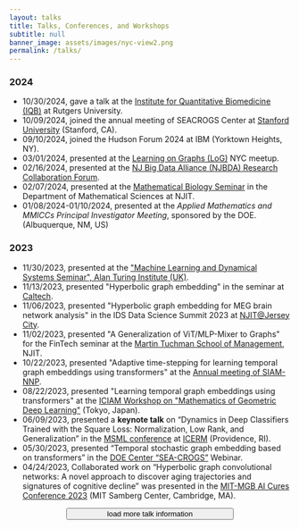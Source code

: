 ```yaml
---
layout: talks
title: Talks, Conferences, and Workshops
subtitle: null
banner_image: assets/images/nyc-view2.png
permalink: /talks/
---
```


<h3>2024</h3>
<ul>
<li>10/30/2024, gave a talk at the <a href="https://iqb.rutgers.edu/">Institute for Quantitative Biomedicine (IQB)</a> at Rutgers University.</li>
<li>10/09/2024, joined the annual meeting of SEACROGS Center at <a href="https://www.stanford.edu/">Stanford University</a> (Stanford, CA).</li>
<li>09/10/2024, joined the Hudson Forum 2024 at IBM (Yorktown Heights, NY).</li>
<li>03/01/2024, presented at the <a href="https://logconference.org/">Learning on Graphs (LoG)</a> NYC meetup.</li>
<li>02/16/2024, presented at the <a href="https://njbda.org/">NJ Big Data Alliance (NJBDA) Research Collaboration Forum</a>.</li>
<li>02/07/2024, presented at the <a href="https://math.njit.edu/mathematical-biology-seminar-spring-2024">Mathematical Biology Seminar</a> in the Department of Mathematical Sciences at NJIT.</li>
<li>01/08/2024-01/10/2024, presented at the <em>Applied Mathematics and MMICCs Principal Investigator Meeting</em>, sponsored by the DOE. (Albuquerque, NM, US)</li>
</ul>

<h3>2023</h3>

<ul>
<li>11/30/2023, presented at the <a href="https://www.turing.ac.uk/research/interest-groups/machine-learning-and-dynamical-systems">"Machine Learning and Dynamical Systems Seminar", Alan Turing Institute (UK)</a>.</li>
<li>11/13/2023, presented "Hyperbolic graph embedding" in the seminar at <a href="https://www.caltech.edu/">Caltech</a>.</li>
<li>11/06/2023, presented "Hyperbolic graph embedding for MEG brain network analysis" in the IDS Data Science Summit 2023 at <a href="https://jerseycity.njit.edu/">NJIT@Jersey City</a>.</li>
<li>11/02/2023, presented "A Generalization of ViT/MLP-Mixer to Graphs" for the FinTech seminar at the <a href="https://management.njit.edu/">Martin Tuchman School of Management</a>, NJIT.</li>
<li>10/22/2023, presented "Adaptive time-stepping for learning temporal graph embeddings using transformers" at the <a href="https://sites.google.com/view/siam-nynjpa/annual-meeting">Annual meeting of SIAM-NNP</a>.</li>
<li>08/22/2023, presented "Learning temporal graph embeddings using transformers" at the <a href="https://iciam2023.org/">ICIAM Workshop on "Mathematics of Geometric Deep Learning"</a> (Tokyo, Japan).</li>
<li>06/09/2023, presented a <strong>keynote talk</strong> on “Dynamics in Deep Classifiers Trained with the Square Loss: Normalization, Low Rank, and Generalization” in the <a href="https://icerm.brown.edu/topical_workshops/tw-23-msml/">MSML conference</a> at <a href="https://icerm.brown.edu/">ICERM</a> (Providence, RI).</li>
<li>05/30/2023, presented “Temporal stochastic graph embedding based on transformers” in the <a href="https://www.pnnl.gov/projects/sea-crogs">DOE Center “SEA-CROGS”</a> Webinar.</li>
<li>04/24/2023, Collaborated work on “Hyperbolic graph convolutional networks: A novel approach to discover aging trajectories and signatures of cognitive decline” was presented in the <a href="https://www.mitmgb.ai/">MIT-MGB AI Cures Conference 2023</a> (MIT Samberg Center, Cambridge, MA).</li>
</ul>
<script>
    function toggleContent() {
        var content = document.getElementById("more-content");
        var button = document.getElementById("toggle-button");
        if (content.style.display === "none") {
            content.style.display = "block";
            button.innerHTML = "Show less";
        } else {
            content.style.display = "none";
            button.innerHTML = ">>load more talk information<<";
        }
    }
</script>
<button id="toggle-button" onclick="toggleContent()" style="display: block; margin: 0 auto; width: 300px;">load more talk information</button>
<div id="more-content" style="display: none; text-align: justify;">

<h3>2022</h3>
<ul>
<li>11/04/2022, presented "Towards understanding underlying principles of Deep Learning" at the <a href="https://quest.mit.edu/events/advances2022">MIT Quest for Intelligence event (Cambridge, MA, US)</a>.</li>
<li>10/13/2022, presented "Dynamics in Deep Classifiers trained with the Square Loss: normalization, low rank, neural collapse, and generalization bounds" at the <a href="https://engineering.purdue.edu/C-BRIC">Center for Brain-Inspired Computing (C-BRIC) industry meeting (Purdue University, West Lafayette, IN, US)</a>.</li>
<li>09/28/2022, gave an oral presentation on "Dynamic graph representation learning with uncertainty quantification" in the <a href="https://www.siam.org/conferences/cm/conference/mds22">SIAM Conference on Mathematics of Data Science(San Diego, CA, USA)</a>.</li>
<li>09/19/2022, presented “Stochastic dynamic graph representation learning” in the <a href="https://cbmm.mit.edu/9-58/2022">MIT 9.58 course (Fall 2022) (Instructor: Prof. Tomaso Poggio)</a>.</li>
<li>08/30/2022, gave an oral presentation on "A multi-graph Gaussian embedding method with uncertainty quantification for Alzheimer's disease progression prediction" in the 22nd <a href="https://biomag2020.org/">BIOMAG Conference (University of Birmingham, Birmingham, UK)</a>.</li>
<li>04/25/2022, our recent work on the "Hyperbolic graph embedding of magnetoencephalography brain networks to study brain alterations in patients with subjective cognitive decline" was presented in the <a href="https://www.mitmgb.ai/">MIT MGB AI Cures Conference 2022 (Samberg Center, MIT)</a>.</li>
<li>03/14/2022, gave a webinar presentation on "Graph Embedding with Uncertainty Quantification for Diverse Applications" in the <a href="https://www.pnnl.gov/projects/PHILMS">PhILMs: Physics-Informed Learning Machines Center</a> at the <a href="https://www.pnnl.gov/about">Pacific Northwest National Laboratory</a>.</li>
<li>02/22/2022, gave a talk on “Graph Representation Learning with Uncertainty Quantification” in the “AI + Math” Colloquia at the <a href="https://ins.sjtu.edu.cn/">Institute of Natural Sciences, Shanghai Jiao Tong University</a>.</li>
<li>02/02/2022, presented “Graph Embedding with Uncertainty Quantification for Diverse Applications” in the <a href="https://datascience.njit.edu/">Institute for Data Science</a> and Department of Data Science in the Ying Wu College of Computing at <a href="https://www.njit.edu/">New Jersey Institute of Technology</a>.</li>
</ul>

<h3>2021</h3>

<ul>
<li>09/20/2021, presented “Hyperbolic graph embedding for MEG brain network analysis with multiomics dataset” in the <a href="https://cbmm.mit.edu/9-58/2021">MIT 9.58 course (Fall 2021)</a> (Instructor: Prof. Tomaso Poggio).</li>
<li>09/16/2021, attended the <a href="https://snap.stanford.edu/graphlearning-workshop/index.html">“Stanford Graph Learning Workshop 2021”</a>. (Virtual)</li>
<li>04/20/2021 - 04/21/2021, attended the <a href="https://topml.rice.edu/">“TOPML 2021 Workshop on the Theory of Overparameterized Machine Learning”</a>, our work “Dynamics and Neural Collapse in Deep Classifiers with the Square Loss” was presented by Prof. Tomaso Poggio. (Virtual)</li>
<li>02/13/2021, gave a <strong>plenary talk</strong> on “A new stochastic graph embedding method for Alzheimer’s disease early‐stage prediction and intervention evaluation” in the <a href="https://grand-challenges.embs.org/2021datascience/">IEEE EMBS Grand Challenges Forum: Data Science and Engineering in Healthcare</a>. (Virtual)</li>
<li>01/15/2021, presented “nnU-Net: a self-configuring method for deep learning-based biomedical image segmentation” at the <a href="https://www.brown.edu/research/projects/crunch/machine-learning-x-seminars">“Machine Learning +X” CRUNCH Seminar</a> at Brown University. (Virtual)</li>
</ul>

<h3>2020</h3>

<ul>
<li>09/09/2020, presented “Learning graph embeddings for network analysis” in the <a href="https://cbmm.mit.edu/9-58/2020/course-overview">MIT 9.58 course (Fall 2020) for the projects in Science of Intelligence</a>. (Instructor: Prof. Tomaso Poggio)</li>
<li>07/31/2020, presented “Understanding deep neural network-based Graph Embedding Methods” at the Massachusetts General Hospital, Harvard Medical School. (Virtual)</li>
<li>07/28/2020, presented a poster on “A New Stochastic Graph Embedding Method for Alzheimer’s Disease Early-Stage Prediction and Intervention Evaluation” in the <a href="https://aaic2020.vfairs.com/">Alzheimer's Association International Conference (AAIC)</a>. (Virtual)</li>
<li>06/12/2020, presented “Overview of self-supervised learning” in <a href="https://projects.iq.harvard.edu/camca">MGH CAMCA group</a> meeting at Harvard Medical School. (Virtual)</li>
<li>05/15/2020, presented "Automated data augmentation and their applications" at the <a href="https://www.brown.edu/research/projects/crunch/machine-learning-x-seminars">“Machine Learning + X” CRUNCH Seminar</a> at Brown University. (Virtual)</li>
<li>03/30/2020, presented the work “A deep learning-based graph embedding method for the analysis of brain networks” in <a href="https://poggio-lab.mit.edu/">Poggio Lab</a> meeting at MIT. (Cambridge, MA, USA)</li>
<li>03/19/2020, presented the work “MEG brain network Gaussian embeddings for predicting Alzheimer’s disease progression” in the online <a href="https://ohbmx.org/">OHBM EQUINOX TWITTER CONFERENCE</a>. (Cambridge, MA, USA)</li>
<li>01/24/2020, presented the work “A deep learning-based graph gaussian embedding method for the analysis of brain networks” in the Computation in Mind and Brain Seminar Series of <a href="https://www.brown.edu/carney/node/1">Carney Institute for Brain Science</a> at <a href="https://www.brown.edu/">Brown University</a>.</li>
</ul>
</div>
